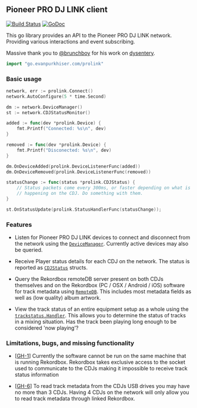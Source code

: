 ## Pioneer PRO DJ LINK client

[![Build Status](https://travis-ci.org/EvanPurkhiser/prolink-go.svg?branch=master)](https://travis-ci.org/EvanPurkhiser/prolink-go)
[![GoDoc](https://godoc.org/go.evanpurkhiser.com/prolink?status.svg)](https://godoc.org/go.evanpurkhiser.com/prolink)

This go library provides an API to the Pioneer PRO DJ LINK network. Providing
various interactions and event subscribing.

Massive thank you to [@brunchboy](https://github.com/brunchboy) for his work on
[dysentery](https://github.com/brunchboy/dysentery).

```go
import "go.evanpurkhiser.com/prolink"
```

### Basic usage

```go
network, err := prolink.Connect()
network.AutoConfigure(5 * time.Second)

dm := network.DeviceManager()
st := network.CDJStatusMonitor()

added := func(dev *prolink.Device) {
    fmt.Printf("Connected: %s\n", dev)
}

removed := func(dev *prolink.Device) {
    fmt.Printf("Disconected: %s\n", dev)
}

dm.OnDeviceAdded(prolink.DeviceListenerFunc(added))
dm.OnDeviceRemoved(prolink.DeviceListenerFunc(removed))

statusChange := func(status *prolink.CDJStatus) {
    // Status packets come every 300ms, or faster depending on what is
    // happening on the CDJ. Do something with them.
}

st.OnStatusUpdate(prolink.StatusHandlerFunc(statusChange));
```

### Features

- Listen for Pioneer PRO DJ LINK devices to connect and disconnect from the
  network using the
  [`DeviceManager`](https://godoc.org/go.evanpurkhiser.com/prolink#DeviceManager).
  Currently active devices may also be queried.

- Receive Player status details for each CDJ on the network. The status is
  reported as
  [`CDJStatus`](https://godoc.org/go.evanpurkhiser.com/prolink#CDJStatus)
  structs.

- Query the Rekordbox remoteDB server present on both CDJs themselves and on
  the Rekordbox (PC / OSX / Android / iOS) software for track metadata using
  [`RemoteDB`](https://godoc.org/go.evanpurkhiser.com/prolink#RemoteDB). This
  includes most metadata fields as well as (low quality) album artwork.

- View the track status of an entire equipment setup as a whole using the
  [`trackstatus.Handler`](https://godoc.org/github.com/EvanPurkhiser/prolink-go/trackstatus#Handler).
  This allows you to determine the status of tracks in a mixing situation. Has
  the track been playing long enough to be considered 'now playing'?

### Limitations, bugs, and missing functionality

- [[GH-1](https://github.com/EvanPurkhiser/prolink-go/issues/1)] Currently the
  software cannot be run on the same machine that is running Rekordbox.
  Rekordbox takes exclusive access to the socket used to communicate to the
  CDJs making it impossible to receive track status information

- [[GH-6](https://github.com/EvanPurkhiser/prolink-go/issues/6)] To read track
  metadata from the CDJs USB drives you may have no more than 3 CDJs. Having 4
  CDJs on the network will only allow you to read track metadata through
  linked Rekordbox.

